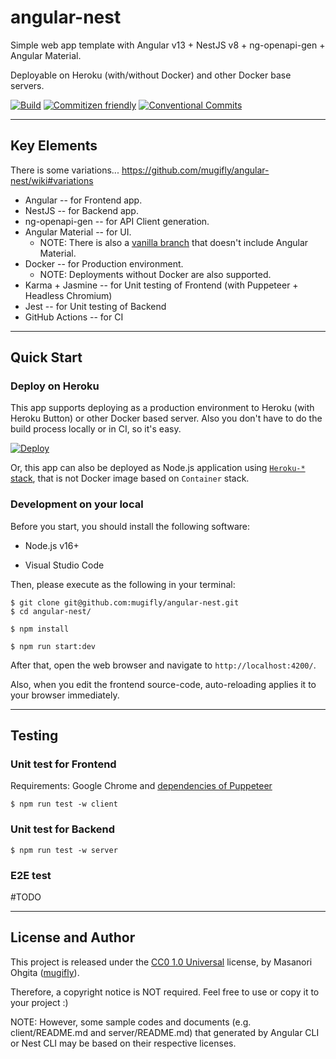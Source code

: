 # angular-nest

Simple web app template with Angular v13 + NestJS v8 + ng-openapi-gen + Angular Material.

Deployable on Heroku (with/without Docker) and other Docker base servers.

[![Build](https://img.shields.io/github/workflow/status/mugifly/angular-nest/Build/master?style=flat-square)](https://github.com/mugifly/angular-nest/actions/workflows/build.yml)
[![Commitizen friendly](https://img.shields.io/badge/commitizen-friendly-brightgreen.svg?style=flat-square)](http://commitizen.github.io/cz-cli/)
[![Conventional Commits](https://img.shields.io/badge/Conventional%20Commits-1.0.0-%23FE5196?logo=conventionalcommits&logoColor=white&style=flat-square)](https://conventionalcommits.org)

---

## Key Elements

There is some variations... https://github.com/mugifly/angular-nest/wiki#variations

- Angular -- for Frontend app.
- NestJS -- for Backend app.
- ng-openapi-gen -- for API Client generation.
- Angular Material -- for UI.
  - NOTE: There is also a [vanilla branch](https://github.com/mugifly/angular-nest/tree/vanilla) that doesn't include Angular Material.
- Docker -- for Production environment.
  - NOTE: Deployments without Docker are also supported.
- Karma + Jasmine -- for Unit testing of Frontend (with Puppeteer + Headless Chromium)
- Jest -- for Unit testing of Backend
- GitHub Actions -- for CI

---

## Quick Start

### Deploy on Heroku

This app supports deploying as a production environment to Heroku (with Heroku Button) or other Docker based server.
Also you don't have to do the build process locally or in CI, so it's easy.

[![Deploy](https://www.herokucdn.com/deploy/button.svg)](https://heroku.com/deploy?template=https://github.com/mugifly/angular-nest)

Or, this app can also be deployed as Node.js application using [`Heroku-*` stack](https://devcenter.heroku.com/articles/stack), that is not Docker image based on `Container` stack.

### Development on your local

Before you start, you should install the following software:

- Node.js v16+

- Visual Studio Code

Then, please execute as the following in your terminal:

```
$ git clone git@github.com:mugifly/angular-nest.git
$ cd angular-nest/

$ npm install

$ npm run start:dev
```

After that, open the web browser and navigate to `http://localhost:4200/`.

Also, when you edit the frontend source-code, auto-reloading applies it to your browser immediately.

---

## Testing

### Unit test for Frontend

Requirements: Google Chrome and [dependencies of Puppeteer](https://github.com/puppeteer/puppeteer/blob/main/docs/troubleshooting.md)

```
$ npm run test -w client
```

### Unit test for Backend

```
$ npm run test -w server
```

### E2E test

#TODO

---

## License and Author

This project is released under the [CC0 1.0 Universal](https://github.com/mugifly/angular-nest/blob/master/LICENSE) license, by Masanori Ohgita ([mugifly](https://github.com/mugifly)).

Therefore, a copyright notice is NOT required.
Feel free to use or copy it to your project :)

NOTE: However, some sample codes and documents (e.g. client/README.md and server/README.md) that generated by Angular CLI or Nest CLI may be based on their respective licenses.
